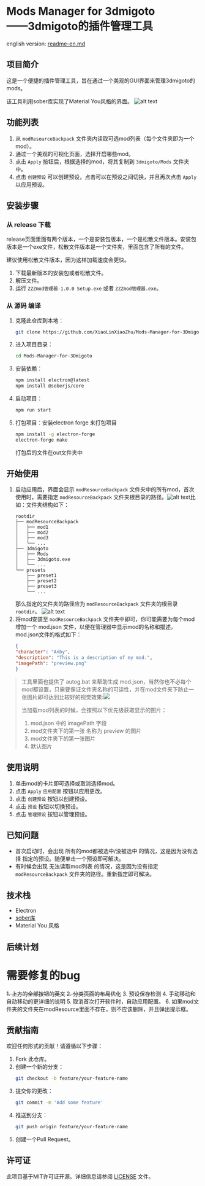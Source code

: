 # Mods Manager for 3dmigoto<br>——3dmigoto的插件管理工具

english version: [readme-en.md](./readme-en.md)

## 项目简介

这是一个便捷的插件管理工具，旨在通过一个美观的GUI界面来管理3dmigoto的mods。

该工具利用sober库实现了Material You风格的界面。
![alt text](readmeSrc/image-3.png)

## 功能列表

1. 从 `modResourceBackpack` 文件夹内读取可选mod列表（每个文件夹即为一个mod）。
2. 通过一个美观的可视化页面，选择开启哪些mod。
3. 点击 `Apply` 按钮后，根据选择的mod，将其复制到 `3dmigoto/Mods` 文件夹中。
4. 点击 `创建预设` 可以创建预设，点击可以在预设之间切换，并且再次点击 `Apply` 以应用预设。

## 安装步骤
### 从 release 下载
release页面里面有两个版本，一个是安装包版本，一个是松散文件版本。安装包版本是一个exe文件，松散文件版本是一个文件夹，里面包含了所有的文件。

建议使用松散文件版本，因为这样加载速度会更快。

1. 下载最新版本的安装包或者松散文件。
2. 解压文件。
3. 运行 `ZZZmod管理器-1.0.0 Setup.exe` 或者 `ZZZmod管理器.exe`。

### 从 源码 编译
1. 克隆此仓库到本地：
    ```bash
    git clone https://github.com/XiaoLinXiaoZhu/Mods-Manager-for-3Dmigoto.git
    ```
2. 进入项目目录：
    ```bash
    cd Mods-Manager-for-3Dmigoto
    ```
3. 安装依赖：
    ```bash
    npm install electron@latest
    npm install @soberjs/core
    ```
4. 启动项目：
    ```bash
    npm run start
    ```
5. 打包项目：安装electron forge 来打包项目
    ```bash
    npm install -g electron-forge
    electron-forge make
    ```
    打包后的文件在out文件夹中
    
## 开始使用

1. 启动应用后，界面会显示 `modResourceBackpack` 文件夹中的所有mod，首次使用时，需要指定 `modResourceBackpack` 文件夹根目录的路径。![alt text](readmeSrc/image-2.png)比如：文件夹结构如下：
    ```
    rootdir
    ├── modResourceBackpack
    │   ├── mod1
    │   ├── mod2
    │   ├── mod3
    │   └── ...
    ├── 3dmigoto
    │   ├── Mods
    │   ├── 3dmigoto.exe
    │   └── ...
    └── presets
        ├── preset1
        ├── preset2
        ├── preset3
        └── ...
    ```
    那么指定的文件夹的路径应为 `modResourceBackpack` 文件夹的根目录 `rootdir`。
![alt text](readmeSrc/image-1.png)
1. 将mod安装至 `modResourceBackpack` 文件夹中即可，你可能需要为每个mod增加一个 mod.json 文件，以便在管理器中显示mod的名称和描述。mod.json文件的格式如下：
    ```json
    {
    "character": "Anby",
    "description": "This is a description of my mod.",
    "imagePath": "preview.png"
    }
    ```

> 工具里面也提供了 autog.bat 来帮助生成 mod.json，当然你也不必每个mod都设置，只需要保证文件夹名称的可读性，并在mod文件夹下防止一张图片即可达到比较好的视觉效果:![](readmeSrc/image.png)
> 
> 当加载mod列表的时候，会按照以下优先级获取显示的图片：
> 1. mod.json 中的 imagePath 字段
> 2. mod文件夹下的第一张 名称为 preview 的图片
> 3. mod文件夹下的第一张图片
> 4. 默认图片


## 使用说明

1. 单击mod的卡片即可选择或取消选择mod。
2. 点击 `Apply` `应用配置` 按钮以应用更改。
3. 点击 `创建预设` 按钮以创建预设。
4. 点击 `预设` 按钮以切换预设。
5. 点击 `管理预设` 按钮以管理预设。

## 已知问题
- 首次启动时，会出现 所有的mod都被选中/没被选中 的情况，这是因为没有选择 指定的预设。随便单击一个预设即可解决。
- 有时候会出现 无法读取mod列表 的情况，这是因为没有指定 `modResourceBackpack` 文件夹的路径。重新指定即可解决。

## 技术栈

- Electron
- [sober库](https://soberjs.com/)
- Material You 风格

## 后续计划


# 需要修复的bug

~~1. 上方的全部按钮的英文~~
~~2. 分类页面的布局优化~~
3. 预设保存检测
4. 手动移动和自动移动的更详细的说明
5. 取消首次打开软件时，自动应用配置。
6. 如果mod文件夹的文件夹在modResource里面不存在，则不应该删除，并且弹出提示框。



## 贡献指南

欢迎任何形式的贡献！请遵循以下步骤：

1. Fork 此仓库。
2. 创建一个新的分支：
    ```bash
    git checkout -b feature/your-feature-name
    ```
3. 提交你的更改：
    ```bash
    git commit -m 'Add some feature'
    ```
4. 推送到分支：
    ```bash
    git push origin feature/your-feature-name
    ```
5. 创建一个Pull Request。

## 许可证

此项目基于MIT许可证开源。详细信息请参阅 [LICENSE](./LICENSE) 文件。